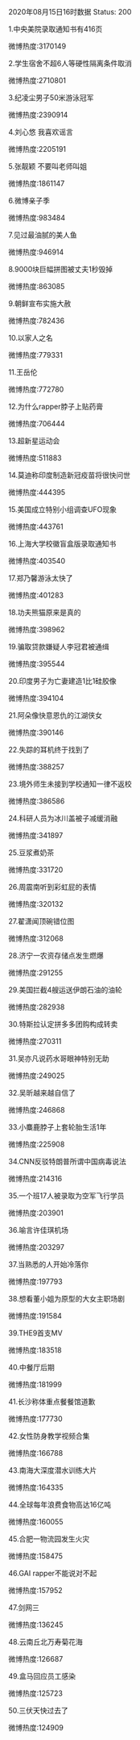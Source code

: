 2020年08月15日16时数据
Status: 200

1.中央美院录取通知书有416页

微博热度:3170149

2.学生宿舍不超6人等硬性隔离条件取消

微博热度:2710801

3.纪凌尘男子50米游泳冠军

微博热度:2390914

4.刘心悠 我喜欢谣言

微博热度:2205191

5.张靓颖 不要叫老师叫姐

微博热度:1861147

6.微博亲子季

微博热度:983484

7.见过最油腻的美人鱼

微博热度:946914

8.9000块巨幅拼图被丈夫1秒毁掉

微博热度:863085

9.朝鲜宣布实施大赦

微博热度:782436

10.以家人之名

微博热度:779331

11.王岳伦

微博热度:772780

12.为什么rapper脖子上贴药膏

微博热度:706444

13.超新星运动会

微博热度:511883

14.莫迪称印度制造新冠疫苗将很快问世

微博热度:444395

15.美国成立特别小组调查UFO现象

微博热度:443761

16.上海大学校徽盲盒版录取通知书

微博热度:403540

17.郑乃馨游泳太快了

微博热度:401283

18.功夫熊猫原来是真的

微博热度:398962

19.骗取贷款嫌疑人李冠君被通缉

微博热度:395544

20.印度男子为亡妻建造1比1硅胶像

微博热度:394104

21.阿朵像快意恩仇的江湖侠女

微博热度:390146

22.失踪的耳机终于找到了

微博热度:388257

23.境外师生未接到学校通知一律不返校

微博热度:386586

24.科研人员为冰川盖被子减缓消融

微博热度:341897

25.豆浆煮奶茶

微博热度:331720

26.周震南听到彩虹屁的表情

微博热度:320132

27.翟潇闻顶碗错位图

微博热度:312068

28.济宁一农资存储点发生燃爆

微博热度:291255

29.美国拦截4艘运送伊朗石油的油轮

微博热度:282938

30.特斯拉认定拼多多团购构成转卖

微博热度:270311

31.吴亦凡说药水哥眼神特别无助

微博热度:249025

32.吴昕越来越自信了

微博热度:246868

33.小麋鹿脖子上套轮胎生活1年

微博热度:225908

34.CNN反驳特朗普所谓中国病毒说法

微博热度:214316

35.一个班17人被录取为空军飞行学员

微博热度:203901

36.喻言许佳琪机场

微博热度:203297

37.当熟悉的人开始冷落你

微博热度:197793

38.想看董小姐为原型的大女主职场剧

微博热度:191584

39.THE9首支MV

微博热度:183518

40.中餐厅后期

微博热度:181999

41.长沙称体重点餐餐馆道歉

微博热度:177730

42.女性防身教学视频合集

微博热度:166788

43.南海大深度潜水训练大片

微博热度:164335

44.全球每年浪费食物高达16亿吨

微博热度:160055

45.合肥一物流园发生火灾

微博热度:158475

46.GAI rapper不能说对不起

微博热度:157952

47.剑网三

微博热度:136245

48.云南丘北万寿菊花海

微博热度:126687

49.盒马回应员工感染

微博热度:125723

50.三伏天快过去了

微博热度:124909

